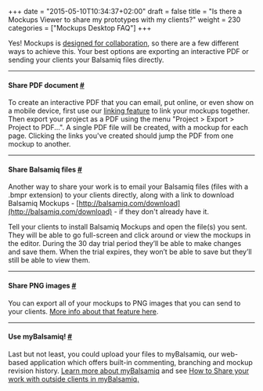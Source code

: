 +++
date = "2015-05-10T10:34:37+02:00"
draft = false
title = "Is there a Mockups Viewer to share my prototypes with my clients?"
weight = 230
categories = ["Mockups Desktop FAQ"]
+++

Yes! Mockups is [designed for collaboration](http://balsamiq.com/products/mockups/#collaboration), so there are a few different ways to achieve this. Your best options are exporting an interactive PDF or sending your clients your Balsamiq files directly.

* * *

#### Share PDF document [#](#sharepdf)

To create an interactive PDF that you can email, put online, or even show on a mobile device, first use our [linking feature](http://support.balsamiq.com/customer/portal/articles/111742) to link your mockups together. Then export your project as a PDF using the menu "Project > Export > Project to PDF...". A single PDF file will be created, with a mockup for each page. Clicking the links you've created should jump the PDF from one mockup to another.

* * *

#### Share Balsamiq files [#](#sharebmpr)

Another way to share your work is to email your Balsamiq files (files with a .bmpr extension) to your clients directly, along with a link to download Balsamiq Mockups - [http://balsamiq.com/download](http://balsamiq.com/download) - if they don't already have it.

Tell your clients to install Balsamiq Mockups and open the file(s) you sent. They will be able to go full-screen and click around or view the mockups in the editor. During the 30 day trial period they’ll be able to make changes and save them. When the trial expires, they won’t be able to save but they’ll still be able to view them.

* * *

#### Share PNG images [#](#sharepng)

You can export all of your mockups to PNG images that you can send to your clients. [More info about that feature here](http://support.balsamiq.com/customer/portal/articles/111730#exportimage).

* * *

#### Use myBalsamiq! [#](#mybalsamiq)

Last but not least, you could upload your files to myBalsamiq, our web-based application which offers built-in commenting, branching and mockup revision history. [Learn more about myBalsamiq](http://balsamiq.com/products/mockups/mybalsamiq) and see [How to Share your work with outside clients in myBalsamiq.](http://support.balsamiq.com/customer/portal/articles/235574)
